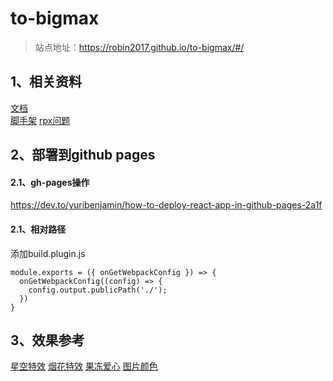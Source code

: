 # to-bigmax
> 站点地址：https://robin2017.github.io/to-bigmax/#/
## 1、相关资料
[文档](https://rax.js.org/docs/guide/about)  
[脚手架](https://github.com/raxjs/rax-app)
[rpx问题](https://www.wenjiangs.com/doc/rax-guide-style)

## 2、部署到github pages
#### 2.1、gh-pages操作
https://dev.to/yuribenjamin/how-to-deploy-react-app-in-github-pages-2a1f
#### 2.1、相对路径
添加build.plugin.js
```
module.exports = ({ onGetWebpackConfig }) => {
  onGetWebpackConfig((config) => {
    config.output.publicPath('./');
  })
}
```

## 3、效果参考
[星空特效](https://juejin.cn/post/7044091542876717092)
[烟花特效](https://juejin.cn/post/7052936778574987294)
[果冻爱心](https://juejin.cn/post/7026691116112019464)
[图片颜色](https://juejin.cn/post/6844903682010513415)